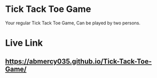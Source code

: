 # Tick Tack Toe Game

Your regular Tick Tack Toe Game, Can be played by two persons.

# Live Link
## https://abmercy035.github.io/Tick-Tack-Toe-Game/
